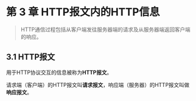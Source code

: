 # 第 3 章 HTTP报文内的HTTP信息

> HTTP通信过程包括从客户端发往服务器端的请求及从服务器端返回客户端的响应。

## 3.1 HTTP报文

用于HTTP协议交互的信息被称为**HTTP报文**。

请求端（客户端）的HTTP报文叫**请求报文**，响应端（服务器）的HTTP报文叫做**响应报文**。